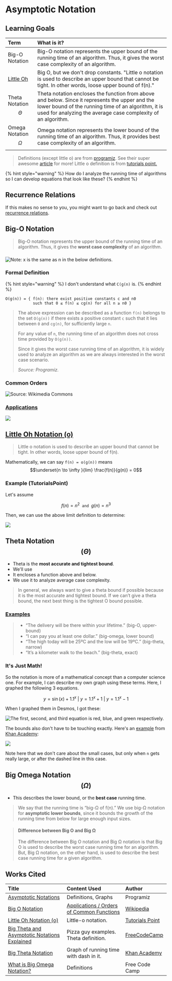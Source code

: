 # Asymptotic Notation

## Learning Goals

| Term | What is it? |
| :--- | :--- |
| Big-O Notation | Big-O notation represents the upper bound of the running time of an algorithm. Thus, it gives the worst case complexity of an algorithm. |
| [Little Oh](https://www.tutorialspoint.com/little-oh-notation-o#:~:text=The%20little%20o%20notation%20is,that%20map%20positive%20real%20numbers.) | Big O, but we don't drop constants. "Little o notation is used to describe an upper bound that cannot be tight. In other words, loose upper bound of f\(n\)." |
| Theta Notation $$\Theta$$  | Theta notation encloses the function from above and below. Since it represents the upper and the lower bound of the running time of an algorithm, it is used for analyzing the average case complexity of an algorithm. |
| Omega Notation $$\Omega$$  | Omega notation represents the lower bound of the running time of an algorithm. Thus, it provides best case complexity of an algorithm. |

> Definitions \(except little o\) are from [programiz](https://www.programiz.com/dsa/asymptotic-notations). See their super awesome [article](https://www.programiz.com/dsa/asymptotic-notations) for more! Little o definition is from [tutorials point.](https://www.tutorialspoint.com/little-oh-notation-o#:~:text=The%20little%20o%20notation%20is,that%20map%20positive%20real%20numbers.)

{% hint style="warning" %}
How do I analyze the running time of algorithms so I can develop equations that look like these?
{% endhint %}

## Recurrence Relations

If this makes no sense to you, you might want to go back and check out [recurrence relations](https://users.cs.duke.edu/~ola/ap/recurrence.html).

## Big-O Notation

> Big-O notation represents the upper bound of the running time of an algorithm. Thus, it gives the **worst case complexity** of an algorithm.

### 

![Note: x is the same as n in the below definitions.](../../../.gitbook/assets/image%20%2838%29.png)

### Formal Definition

{% hint style="warning" %}
I don't understand what `C(g(n)` is. 
{% endhint %}

```text
O(g(n)) = { f(n): there exist positive constants c and n0
            such that 0 ≤ f(n) ≤ cg(n) for all n ≥ n0 }
```

> The above expression can be described as a function `f(n)` belongs to the set `O(g(n))` if there exists a positive constant `c` such that it lies between `0` and `cg(n)`, for sufficiently large `n`.
>
> For any value of `n`, the running time of an algorithm does not cross time provided by `O(g(n))`.
>
> Since it gives the worst case running time of an algorithm, it is widely used to analyze an algorithm as we are always interested in the worst case scenario.
>
> _Source: Programiz._

### Common Orders

![Source: Wikimedia Commons](../../../.gitbook/assets/image%20%2837%29.png)

### [Applications](https://en.wikipedia.org/wiki/Big_O_notation#Orders_of_common_functions)

![](../../../.gitbook/assets/image%20%2840%29.png)

## [Little Oh Notation \(o\)](https://www.tutorialspoint.com/little-oh-notation-o#:~:text=The%20little%20o%20notation%20is,that%20map%20positive%20real%20numbers.)

> Little o notation is used to describe an upper bound that cannot be tight. In other words, loose upper bound of f\(n\).

Mathematically, we can say `f(n) = o(g(n))` means $$\underset{n \to \infty }{lim} \frac{f(n)}{g(n)} = 0$$ 

### Example \(TutorialsPoint\)

Let's assume

$$
f(n) = n^2 \texttt{ and } g(n) = n^3
$$

Then, we can use the above limit definition to determine:

![](https://www.tutorialspoint.com/assets/questions/media/26170/formula1.jpg)

## Theta Notation $$(\Theta)$$ 

* Theta is the **most accurate and tightest bound**. 
* We'll use 
* It encloses a function above and below.
* We use it to analyze average case complexity. 

> In general, we always want to give a theta bound if possible because it is the most accurate and tightest bound. If we can’t give a theta bound, the next best thing is the tightest O bound possible.

### [Examples](https://www.freecodecamp.org/news/big-theta-and-asymptotic-notation-explained/#:~:text=Big%20theta%20is%20either%20the,big%2Domega%2C%20lower%20bound%29)

> * “The delivery will be there within your lifetime.” \(big-O, upper-bound\)
> * “I can pay you at least one dollar.” \(big-omega, lower bound\)
> * “The high today will be 25ºC and the low will be 19ºC.” \(big-theta, narrow\)
> * “It’s a kilometer walk to the beach.” \(big-theta, exact\)

### It's Just Math!

So the notation is more of a mathematical concept than a computer science one. For example, I can describe my own graph using these terms. Here, I graphed the following 3 equations.

$$
y=\sin\left(x\right)+1.1^{x} \text{ |  }y=1.1^{x}+1 \text{ |  } y=1.1^{x}-1
$$

When I graphed them in Desmos, I got these:

![The first, second, and third equation is red, blue, and green respectively.](../../../.gitbook/assets/desmos-graph.png)

The bounds also don't have to be touching exactly. Here's an [example](https://www.khanacademy.org/computing/computer-science/algorithms/asymptotic-notation/a/big-big-theta-notation) from [Khan Academy](https://www.khanacademy.org/computing/computer-science/algorithms/asymptotic-notation/a/big-big-theta-notation):

![](../../../.gitbook/assets/image%20%2839%29.png)

Note here that we don't care about the small cases, but only when `n` gets really large, or after the dashed line in this case.

## Big Omega Notation $$(\Omega)$$ 

* This describes the lower bound, or the **best case** running time.

> We say that the running time is “big-Ω of f\(n\).” We use big-Ω notation for **asymptotic lower bounds**, since it bounds the growth of the running time from below for large enough input sizes.

> #### **Difference between Big O and Big Ω** <a id="difference-between-big-o-and-big-"></a>
>
> The difference between Big O notation and Big Ω notation is that Big O is used to describe the worst case running time for an algorithm. But, Big Ω notation, on the other hand, is used to describe the best case running time for a given algorithm.



## Works Cited

| Title | Content Used | Author |
| :--- | :--- | :--- |
| [Asymptotic Notations](https://www.programiz.com/dsa/asymptotic-notations) | Definitions, Graphs | Programiz |
| [Big O Notation](https://en.wikipedia.org/wiki/Big_O_notation) | [Applications / Orders of Common Functions](https://en.wikipedia.org/wiki/Big_O_notation#Orders_of_common_functions) | [Wikipedia](https://en.wikipedia.org/wiki/Big_O_notation#Orders_of_common_functions) |
| [Little Oh Notation \(o\)](https://www.tutorialspoint.com/little-oh-notation-o#:~:text=The%20little%20o%20notation%20is,that%20map%20positive%20real%20numbers.) | Little-o notation. | [Tutorials Point](https://www.tutorialspoint.com/little-oh-notation-o#:~:text=The%20little%20o%20notation%20is,that%20map%20positive%20real%20numbers.) |
| [Big Theta and Asymptotic Notations Explained](https://www.freecodecamp.org/news/big-theta-and-asymptotic-notation-explained/#:~:text=Big%20theta%20is%20either%20the,big%2Domega%2C%20lower%20bound%29) | Pizza guy examples. Theta definition. | [FreeCodeCamp](https://www.freecodecamp.org/news/big-theta-and-asymptotic-notation-explained/#:~:text=Big%20theta%20is%20either%20the,big%2Domega%2C%20lower%20bound%29) |
| [Big Theta Notation](https://www.khanacademy.org/computing/computer-science/algorithms/asymptotic-notation/a/big-big-theta-notation) | Graph of running time with dash in it. | [Khan Academy](https://www.khanacademy.org/computing/computer-science/algorithms/asymptotic-notation/a/big-big-theta-notation) |
| [What is Big Omega Notation?](https://www.freecodecamp.org/news/big-omega-notation/) | Definitions | Free Code Camp |

